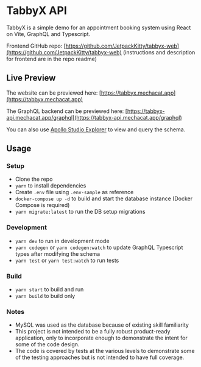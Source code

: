 
# TabbyX API

TabbyX is a simple demo for an appointment booking system using React on Vite, GraphQL and Typescript.

Frontend GitHub repo: [https://github.com/JetpackKitty/tabbyx-web](https://github.com/JetpackKitty/tabbyx-web) (instructions and description for frontend are in the repo readme)

## Live Preview

The website can be previewed here: [https://tabbyx.mechacat.app](https://tabbyx.mechacat.app)

The GraphQL backend can be previewed here: 
[https://tabbyx-api.mechacat.app/graphql](https://tabbyx-api.mechacat.app/graphql)

You can also use [Apollo Studio Explorer](https://studio.apollographql.com/sandbox/explorer) to view and query the schema.

## Usage
### Setup
- Clone the repo
- `yarn` to install dependencies
- Create `.env` file using `.env-sample` as reference
- `docker-compose up -d` to build and start the database instance (Docker Compose is required)
- `yarn migrate:latest` to run the DB setup migrations

### Development
- `yarn dev` to run in development mode
- `yarn codegen` or `yarn codegen:watch` to update GraphQL Typescript types after modifying the schema
- `yarn test` or `yarn test:watch` to run tests

### Build
- `yarn start` to build and run
- `yarn build` to build only


### Notes
- MySQL was used as the database because of existing skill familiarity
- This project is not intended to be a fully robust product-ready application, only to incorporate enough to demonstrate the intent for some of the code design.
- The code is covered by tests at the various levels to demonstrate some of the testing approaches but is not intended to have full coverage.
